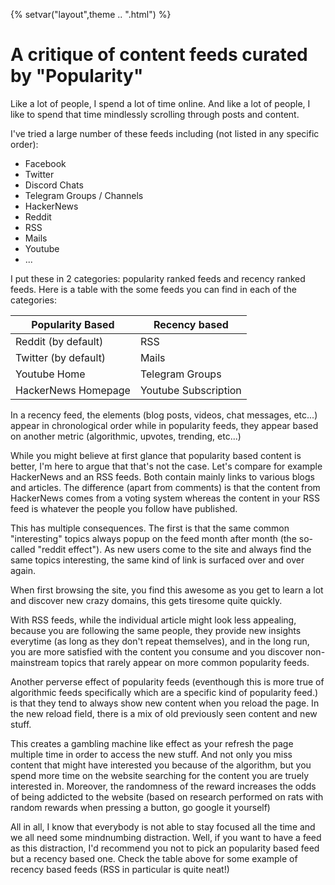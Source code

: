 {%
setvar("layout",theme .. ".html")
%}

# A critique of content feeds curated by "Popularity"

Like a lot of people, I spend a lot of time online.
And like a lot of people, I like to spend that time mindlessly scrolling through
posts and content.

I've tried a large number of these feeds including (not listed in any specific order):

- Facebook
- Twitter
- Discord Chats
- Telegram Groups / Channels
- HackerNews
- Reddit
- RSS
- Mails
- Youtube
- ...

I put these in 2 categories: popularity ranked feeds and recency ranked feeds.
Here is a table with the some feeds you can find in each of the categories:


| Popularity Based     | Recency based        |
| -------------------- | -------------------- |
| Reddit (by default)  | RSS                  |
| Twitter (by default) | Mails                |
| Youtube Home         | Telegram Groups      |
| HackerNews Homepage  | Youtube Subscription |

In a recency feed, the elements (blog posts, videos, chat messages, etc...) appear in chronological order
while in popularity feeds, they appear based on another metric (algorithmic, upvotes, trending, etc...)

While you might believe at first glance that popularity based content is better,
I'm here to argue that that's not the case.
Let's compare for example HackerNews and an RSS feeds. Both contain mainly links to
various blogs and articles. The difference (apart from comments) is that the content
from HackerNews comes from a voting system whereas the content in your RSS feed
is whatever the people you follow have published.

This has multiple consequences. The first is that the same common "interesting" topics always popup on
the feed month after month (the so-called "reddit effect"). As new users come to the site and always
find the same topics interesting, the same kind of link is surfaced over and over again.

When first browsing the site, you find this awesome as you get to learn a lot and discover new crazy
domains, this gets tiresome quite quickly.

With RSS feeds, while the individual article might look less appealing, because you are following the 
same people, they provide new insights everytime (as long as they don't repeat themselves), and in the
long run, you are more satisfied with the content you consume and you discover non-mainstream topics
that rarely appear on more common popularity feeds.

Another perverse effect of popularity feeds (eventhough this is more true of algorithmic feeds specifically
which are a specific kind of popularity feed.) is that they tend to always show new content when you reload the
page. In the new reload field, there is a mix of old previously seen content and new stuff.

This creates a gambling machine like effect as your refresh the page multiple time in order to access the new stuff.
And not only you miss content that might have interested you because of the algorithm, but you spend more time
on the website searching for the content you are truely interested in.
Moreover, the randomness of the reward increases the odds of being addicted to the website (based on research performed
on rats with random rewards when pressing a button, go google it yourself)

All in all, I know that everybody is not able to stay focused all the time and we all need some mindnumbing distraction.
Well, if you want to have a feed as this distraction, I'd recommend you not to pick an popularity based feed but a recency based
one. Check the table above for some example of recency based feeds (RSS in particular is quite neat!) 